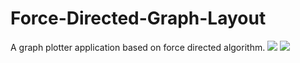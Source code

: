 # Force-Directed-Graph-Layout
A graph plotter application based on force directed algorithm.
![](ChoudharyRamesh.github.io/Gifs/FDGL1.gif)
![](ChoudharyRamesh.github.io/Gifs/FDGL2.gif)
